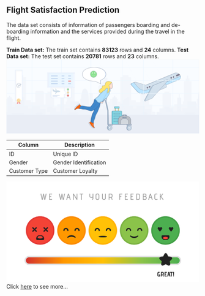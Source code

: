 ## Flight Satisfaction Prediction
The data set consists of information of passengers boarding and de-boarding information and the services provided during the travel in the flight.

**Train Data set:**
	The train set contains **83123** rows and **24** columns.
**Test Data set:**
	The test set contains **20781** rows and **23** columns.
![enter image description here](https://raw.githubusercontent.com/AAAChaubey/Flight_Satisfaction_Prediction/main/Airline%20satisfaction%20Image1.png)

|Column  |Description  |
|--|--|
|ID  |Unique ID  |
|Gender  |Gender Identification  |
|Customer Type |Customer Loyalty  |

![enter image description here](https://raw.githubusercontent.com/AAAChaubey/Flight_Satisfaction_Prediction/main/Image2.png)
Click [here](https://github.com/AAAChaubey/Flight_Satisfaction_Prediction/blob/main/Data%20Dictionary.docx) to see more...
